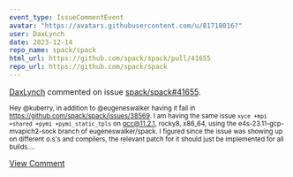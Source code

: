 ```yaml
---
event_type: IssueCommentEvent
avatar: "https://avatars.githubusercontent.com/u/81718016?"
user: DaxLynch
date: 2023-12-14
repo_name: spack/spack
html_url: https://github.com/spack/spack/pull/41655
repo_url: https://github.com/spack/spack
---
```


<a href='https://github.com/DaxLynch' target='_blank'>DaxLynch</a> commented on issue <a href='https://github.com/spack/spack/pull/41655' target='_blank'>spack/spack#41655</a>.

<small>Hey @kuberry, in addition to @eugeneswalker having it fail in https://github.com/spack/spack/issues/38569. I am having the same issue `xyce +mpi +shared +pymi +pymi_static_tpls` on gcc@11.2.1, rocky8, x86_64, using the e4s-23.11-gcp-mvapich2-sock branch of eugeneswalker/spack. I figured since the issue was showing up on different o.s's and compilers, the relevant patch for it should just be implemented for all builds....</small>

<a href='https://github.com/spack/spack/pull/41655' target='_blank'>View Comment</a>